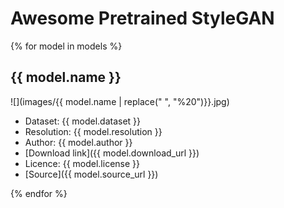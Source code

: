 # Awesome Pretrained StyleGAN

{% for model in models %}

## {{ model.name }}

![](images/{{ model.name  | replace(" ", "%20")}}.jpg)
- Dataset: {{ model.dataset }}
- Resolution: {{ model.resolution }}
- Author: {{ model.author }}
- [Download link]({{ model.download_url }})
- Licence: {{ model.license }}
- [Source]({{ model.source_url }})

{% endfor %}

